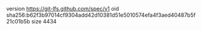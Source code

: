 version https://git-lfs.github.com/spec/v1
oid sha256:b62f3b97014cf9304add42d10381d51e5010574efa4f3aed40487b5f21c01b5b
size 4434
